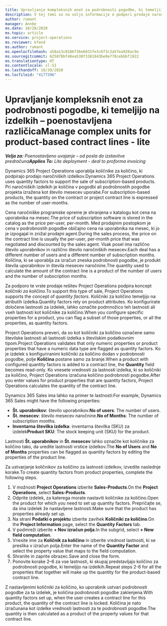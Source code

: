 ```yaml
---
title: Upravljanje kompleksnih enot za podrobnosti pogodbe, ki temeljijo na izdelkih – poenostavljena različica
description: V tej temi so na voljo informacije o podpori prodaje naročniških izdelkov.
author: rumant
manager: Annbe
ms.date: 10/28/2020
ms.topic: article
ms.service: project-operations
ms.reviewer: kfend
ms.author: rumant
ms.openlocfilehash: a58a13c8186f36e6031fe3c6f3c3a57ea920ac9e
ms.sourcegitcommit: 625878bf48ea530f3381843be0e778cebbbf1922
ms.translationtype: HT
ms.contentlocale: sl-SI
ms.lasthandoff: 10/30/2020
ms.locfileid: "4177396"
---
```

# <a name="manage-complex-units-for-product-based-contract-lines---lite"></a><span data-ttu-id="7c4e3-103">Upravljanje kompleksnih enot za podrobnosti pogodbe, ki temeljijo na izdelkih – poenostavljena različica</span><span class="sxs-lookup"><span data-stu-id="7c4e3-103">Manage complex units for product-based contract lines - lite</span></span>

<span data-ttu-id="7c4e3-104">_**Velja za:** Poenostavljeno uvajanje – od posla do izstavitve predračuna_</span><span class="sxs-lookup"><span data-stu-id="7c4e3-104">_**Applies To:** Lite deployment - deal to proforma invoicing_</span></span>

<span data-ttu-id="7c4e3-105">Dynamics 365 Project Operations uporablja količnike za količino, ki podpirajo prodajo naročniških izdelkov.</span><span class="sxs-lookup"><span data-stu-id="7c4e3-105">Dynamics 365 Project Operations uses quantity factors to support the sale of subscription-based products.</span></span> <span data-ttu-id="7c4e3-106">Pri naročniških izdelkih je količina v pogodbi ali podrobnostih pogodbe projekta izražena kot število mesecev uporabe.</span><span class="sxs-lookup"><span data-stu-id="7c4e3-106">For subscription-based products, the quantity on the contract or project contract line is expressed as the number of user-months.</span></span>

<span data-ttu-id="7c4e3-107">Cena naročniške programske opreme je shranjena v katalogu kot cena na uporabnika na mesec.</span><span class="sxs-lookup"><span data-stu-id="7c4e3-107">The price of subscription software is stored in the catalog as the price per-user, per-month.</span></span> <span data-ttu-id="7c4e3-108">Med prodajnim postopkom je cena v podrobnostih pogodbe običajno cena na uporabnika na mesec, ki jo je izpogajal in znižal prodajni agent.</span><span class="sxs-lookup"><span data-stu-id="7c4e3-108">During the sales process, the price on the contract line is usually the per-user, per-month price that was negotiated and discounted by the sales agent.</span></span> <span data-ttu-id="7c4e3-109">Vsak posel ima različno število uporabnikov in različno število naročniških mesecev.</span><span class="sxs-lookup"><span data-stu-id="7c4e3-109">Each deal has a different number of users and a different number of subscription months.</span></span> <span data-ttu-id="7c4e3-110">Količina, ki se uporablja za izračun zneska podrobnosti pogodbe, je produkt števila uporabnikov in števila mesecev naročnine.</span><span class="sxs-lookup"><span data-stu-id="7c4e3-110">The quantity used to calculate the amount of the contract line is a product of the number of users and the number of subscription months.</span></span>

<span data-ttu-id="7c4e3-111">Za podporo te vrste prodaje rešitev Project Operations podpira koncept *količniki za količino*.</span><span class="sxs-lookup"><span data-stu-id="7c4e3-111">To support this type of sale, Project Operations supports the concept of *quantity factors*.</span></span> <span data-ttu-id="7c4e3-112">Količniki za količino temeljijo na atributih izdelka.</span><span class="sxs-lookup"><span data-stu-id="7c4e3-112">Quantity factors rely on product attributes.</span></span> <span data-ttu-id="7c4e3-113">Ko konfigurirate določene lastnosti za izdelek, lahko označite podmnožico teh lastnosti ali vseh lastnosti kot količnike za količino.</span><span class="sxs-lookup"><span data-stu-id="7c4e3-113">When you configure specific properties for a product, you can flag a subset of those properties, or all the properties, as quantity factors.</span></span>

<span data-ttu-id="7c4e3-114">Project Operations preveri, da so kot količniki za količino označene samo številske lastnosti ali lastnosti izdelka s številskim podatkovnim tipom.</span><span class="sxs-lookup"><span data-stu-id="7c4e3-114">Project Operations validates that only numeric properties or product properties that have a numeric data type are flagged as quantity factors.</span></span> <span data-ttu-id="7c4e3-115">Ko je izdelek s konfiguriranimi količniki za količino dodan v podrobnosti pogodbe, polje **Količina** postane samo za branje.</span><span class="sxs-lookup"><span data-stu-id="7c4e3-115">When a product with configured quantity factors is added to a contract line, the **Quantity** field  becomes read-only.</span></span> <span data-ttu-id="7c4e3-116">Ko vnesete vrednosti za lastnosti izdelka, ki so količniki za količino, Project Operations izračuna količino podrobnosti pogodbe.</span><span class="sxs-lookup"><span data-stu-id="7c4e3-116">After you enter values for product properties that are quantity factors, Project Operations calculates the quantity of the contract line.</span></span>

<span data-ttu-id="7c4e3-117">Dynamics 365 Sales ima lahko na primer te lastnosti:</span><span class="sxs-lookup"><span data-stu-id="7c4e3-117">For example, Dynamics 365 Sales might have the following properties:</span></span>

- <span data-ttu-id="7c4e3-118">**Št. uporabnikov**: število uporabnikov.</span><span class="sxs-lookup"><span data-stu-id="7c4e3-118">**No of users**: The number of users.</span></span>
- <span data-ttu-id="7c4e3-119">**Št. mesecev**: število mesecev naročnine.</span><span class="sxs-lookup"><span data-stu-id="7c4e3-119">**No of Months**: The number of subscription months.</span></span>
- <span data-ttu-id="7c4e3-120">**Inventarna številka izdelka**: inventarna številka (SKU) za izdelek</span><span class="sxs-lookup"><span data-stu-id="7c4e3-120">**Product SKU**: The stock keeping unit (SKU) for the product.</span></span>

<span data-ttu-id="7c4e3-121">Lastnosti **Št. uporabnikov** in **Št. mesecev** lahko označite kot količnike za količino tako, da uredite lastnosti vrstice izdelkov.</span><span class="sxs-lookup"><span data-stu-id="7c4e3-121">The **No of Users** and **No of Months** properties can be flagged as quantity factors by editing the properties of the product line.</span></span>

<span data-ttu-id="7c4e3-122">Za ustvarjanje količnikov za količino za lastnosti izdelkov, izvedite naslednje korake.</span><span class="sxs-lookup"><span data-stu-id="7c4e3-122">To create quantity factors from product properties, complete the following steps.</span></span>

1. <span data-ttu-id="7c4e3-123">V možnosti **Project Operations** izberite **Sales-Products**.</span><span class="sxs-lookup"><span data-stu-id="7c4e3-123">On the **Project Operations**, select **Sales-Products**.</span></span>
2. <span data-ttu-id="7c4e3-124">Odprite izdelek, za katerega morate nastaviti količnike za količino.</span><span class="sxs-lookup"><span data-stu-id="7c4e3-124">Open the product for which you need to set up quantity factors.</span></span> <span data-ttu-id="7c4e3-125">Prepričajte se, da ima izdelek že nastavljene lastnosti.</span><span class="sxs-lookup"><span data-stu-id="7c4e3-125">Make sure that the product has properties already set up.</span></span>
3. <span data-ttu-id="7c4e3-126">Na strani **Podatki o projektu** izberite zavihek **Količniki za količino**.</span><span class="sxs-lookup"><span data-stu-id="7c4e3-126">On the **Project Information** page, select the **Quantity Factors** tab.</span></span>
4. <span data-ttu-id="7c4e3-127">V podmreži izberite **+ Nov izračun polja**.</span><span class="sxs-lookup"><span data-stu-id="7c4e3-127">In the subgrid, select **+ New field computation**.</span></span>
5. <span data-ttu-id="7c4e3-128">Vnesite ime za **Količnik za količino** in izberite vrednost lastnosti, ki se preslika v izračun polja.</span><span class="sxs-lookup"><span data-stu-id="7c4e3-128">Enter the name of the **Quantity Factor** and select the property value that maps to the field computation.</span></span>
6. <span data-ttu-id="7c4e3-129">Shranite in zaprite obrazec.</span><span class="sxs-lookup"><span data-stu-id="7c4e3-129">Save and close the form.</span></span>
7. <span data-ttu-id="7c4e3-130">Ponovite korake 2–6 za vse lastnosti, ki skupaj predstavljajo količino za podrobnosti pogodbe, ki temeljijo na izdelkih.</span><span class="sxs-lookup"><span data-stu-id="7c4e3-130">Repeat steps 2-6 for all the properties that together will make up the quantity for the product-based contract line.</span></span>

<span data-ttu-id="7c4e3-131">Z nastavljenimi količniki za količino, ko uporabnik ustvari podrobnosti pogodbe za ta izdelek, je količina podrobnosti pogodbe zaklenjena.</span><span class="sxs-lookup"><span data-stu-id="7c4e3-131">With quantity factors set up, when the user creates a contract line for this product, the quantity of the contract line is locked.</span></span> <span data-ttu-id="7c4e3-132">Količina je nato izračunana kot izdelke vrednosti lastnosti za te podrobnosti pogodbe.</span><span class="sxs-lookup"><span data-stu-id="7c4e3-132">The quantity is then calculated as a product of the property values for that contract line.</span></span>
